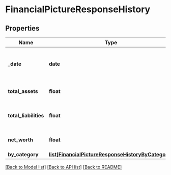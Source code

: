 # FinancialPictureResponseHistory

## Properties
Name | Type | Description | Notes
------------ | ------------- | ------------- | -------------
**_date** | **date** | The date of the financial picture record | [optional] 
**total_assets** | **float** | Total assets of the client on this date | [optional] 
**total_liabilities** | **float** | Total liabilities of the client on this date | [optional] 
**net_worth** | **float** | Net worth of the client on this date | [optional] 
**by_category** | [**list[FinancialPictureResponseHistoryByCategory]**](FinancialPictureResponseHistoryByCategory.md) |  | [optional] 

[[Back to Model list]](../README.md#documentation-for-models) [[Back to API list]](../README.md#documentation-for-api-endpoints) [[Back to README]](../README.md)



